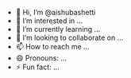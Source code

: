 - 👋 Hi, I’m @aishubashetti
- 👀 I’m interested in ...
- 🌱 I’m currently learning ...
- 💞️ I’m looking to collaborate on ...
- 📫 How to reach me ...
- 😄 Pronouns: ...
- ⚡ Fun fact: ...

<!---
aishubashetti/aishubashetti is a ✨ special ✨ repository because its `README.md` (this file) appears on your GitHub profile.
You can click the Preview link to take a look at your changes.
--->
